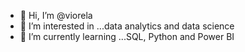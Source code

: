 - 👋 Hi, I’m @viorela
- 👀 I’m interested in ...data analytics and data science
- 🌱 I’m currently learning ...SQL, Python and Power BI

<!---
Viorela25/Viorela25 is a ✨ special ✨ repository because its `README.md` (this file) appears on your GitHub profile.
You can click the Preview link to take a look at your changes.
--->
